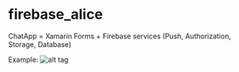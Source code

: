 # firebase_alice
ChatApp = Xamarin Forms + Firebase services (Push, Authorization, Storage, Database)

Example:
![alt tag](https://github.com/SergeyMNet/Xamarin.Firebase/blob/master/scr/firebase_example_1.gif)
